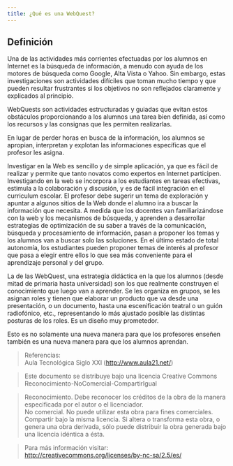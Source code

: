 ```yaml
---
title: ¿Qué es una WebQuest?
---
```


## Definición

Una de las actividades más corrientes efectuadas por los alumnos en Internet es la búsqueda de información, a menudo con ayuda de los motores de búsqueda como Google, Alta Vista o Yahoo. Sin embargo, estas investigaciones son actividades difíciles que toman mucho tiempo y que pueden resultar frustrantes si los objetivos no son reflejados claramente y explicados al principio.

WebQuests son actividades estructuradas y guiadas que evitan estos obstáculos proporcionando a los alumnos una tarea bien definida, así como los recursos y las consignas que les permiten realizarlas.

En lugar de perder horas en busca de la información, los alumnos se apropian, interpretan y explotan las informaciones específicas que el profesor les asigna.

Investigar en la Web es sencillo y de simple aplicación, ya que es fácil de realizar y permite que tanto novatos como expertos en Internet participen. Investigando en la web se incorpora a los estudiantes en tareas efectivas, estimula a la colaboración y discusión, y es de fácil integración en el  curriculum escolar. El profesor debe sugerir un tema de exploración y apuntar a algunos sitios de la Web donde el alumno ira a buscar la información que necesita. A medida que los docentes van familiarizándose con la web y los mecanismos de búsqueda, y aprenden a desarrollar estrategias de optimización de su saber a través de la comunicación, búsqueda y procesamiento de información, pasan a proponer los temas y los alumnos van a buscar solo las soluciones. En el último estado de total autonomía, los estudiantes pueden proponer temas de interés al profesor que pasa a elegir entre ellos lo que sea más conveniente para el aprendizaje personal y del grupo.

La de las WebQuest, una estrategia didáctica en la que los alumnos (desde mitad de primaria hasta universidad) son los que realmente construyen el conocimiento que luego van a aprender. Se les organiza en grupos, se les asignan roles y tienen que elaborar un producto que va desde una presentación, o un documento, hasta una escenificación teatral o un guión radiofónico, etc., representando lo más ajustado posible las distintas posturas de los roles. Es un diseño muy prometedor.

Esto es no solamente una nueva manera para que los profesores enseñen también es una nueva manera para que los alumnos aprendan.

> Referencias:  
> Aula Tecnológica Siglo XXI (http://www.aula21.net/)  
  
> Este documento se distribuye bajo una licencia Creative Commons Reconocimiento-NoComercial-CompartirIgual  
  
> Reconocimiento. Debe reconocer los créditos de la obra de la manera especificada por el autor o el licenciador.  
> No comercial. No puede utilizar esta obra para fines comerciales.  
Compartir bajo la misma licencia. Si altera o transforma esta obra, o genera una obra derivada, sólo puede distribuir la obra generada bajo una licencia idéntica a ésta.  
  
> Para más información visitar: http://creativecommons.org/licenses/by-nc-sa/2.5/es/